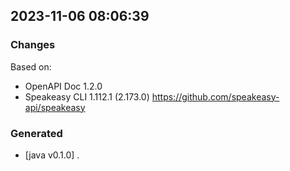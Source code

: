 

## 2023-11-06 08:06:39
### Changes
Based on:
- OpenAPI Doc 1.2.0 
- Speakeasy CLI 1.112.1 (2.173.0) https://github.com/speakeasy-api/speakeasy
### Generated
- [java v0.1.0] .